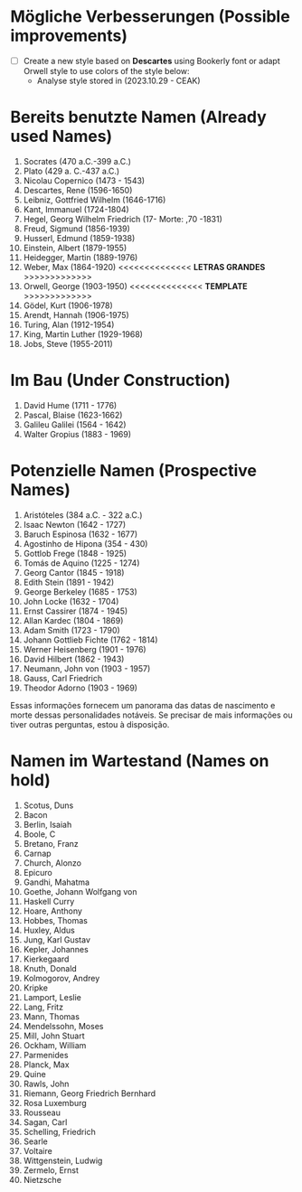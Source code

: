 # Mögliche Verbesserungen (Possible improvements)

- [ ] Create a new style based on **Descartes** using Bookerly font or adapt Orwell style to use colors of the style below:
  - Analyse style stored in (2023.10.29 - CEAK)


# Bereits benutzte Namen (Already used Names)

1. Socrates (470 a.C.-399 a.C.)
2. Plato (429 a. C.-437 a.C.)
3. Nicolau Copernico (1473 - 1543) 
4. Descartes, Rene (1596-1650)
5. Leibniz, Gottfried Wilhelm (1646-1716)
6. Kant, Immanuel (1724-1804)
7. Hegel, Georg Wilhelm Friedrich (17- Morte: ,70 -1831)
8.  Freud, Sigmund (1856-1939)
9.  Husserl, Edmund (1859-1938)
10. Einstein, Albert (1879-1955)
11. Heidegger, Martin (1889-1976)
12. Weber, Max (1864-1920)     <<<<<<<<<<<<<< **LETRAS GRANDES** >>>>>>>>>>>>>
13. Orwell, George (1903-1950) <<<<<<<<<<<<<< **TEMPLATE** >>>>>>>>>>>>>
14. Gödel, Kurt (1906-1978)
15. Arendt, Hannah (1906-1975)
16. Turing, Alan (1912-1954)
17. King, Martin Luther (1929-1968)
18. Jobs, Steve (1955-2011)

# Im Bau (Under Construction)

1. David Hume (1711 - 1776) 
2. Pascal, Blaise (1623-1662) 
3. Galileu Galilei (1564 - 1642)
4. Walter Gropius (1883 - 1969)

# Potenzielle Namen (Prospective Names)

1. Aristóteles (384 a.C. - 322 a.C.)
2. Isaac Newton (1642 - 1727)
3. Baruch Espinosa (1632 - 1677)
4. Agostinho de Hipona (354 - 430)
5. Gottlob Frege (1848 - 1925)
6. Tomás de Aquino (1225 - 1274)
7. Georg Cantor (1845 - 1918)
8. Edith Stein (1891 - 1942)
9.  George Berkeley (1685 - 1753)
10. John Locke (1632 - 1704)
11. Ernst Cassirer (1874 - 1945)
12. Allan Kardec (1804 - 1869)
13. Adam Smith (1723 - 1790)
14. Johann Gottlieb Fichte (1762 - 1814)
15. Werner Heisenberg (1901 - 1976)
16. David Hilbert (1862 - 1943)
17. Neumann, John von (1903 - 1957)
18. Gauss, Carl Friedrich
19. Theodor Adorno (1903 - 1969)

Essas informações fornecem um panorama das datas de nascimento e morte dessas personalidades notáveis. Se precisar de mais informações ou tiver outras perguntas, estou à disposição.

# Namen im Wartestand (Names on hold)

1. Scotus, Duns
2. Bacon
3. Berlin, Isaiah
4. Boole, C
5. Bretano, Franz
6. Carnap
7. Church, Alonzo
8. Epicuro
9.  Gandhi, Mahatma
10. Goethe, Johann Wolfgang von
11. Haskell Curry
12. Hoare, Anthony
13. Hobbes, Thomas
14. Huxley, Aldus
15. Jung, Karl Gustav
16. Kepler, Johannes
17. Kierkegaard
18. Knuth, Donald
19. Kolmogorov, Andrey
20. Kripke
21. Lamport, Leslie
22. Lang, Fritz
23. Mann, Thomas
24. Mendelssohn, Moses
25. Mill, John Stuart
26. Ockham, William
27. Parmenides
28. Planck, Max
29. Quine
30. Rawls, John
31. Riemann, Georg Friedrich Bernhard
32. Rosa Luxemburg
33. Rousseau
34. Sagan, Carl
35. Schelling, Friedrich
36. Searle
37. Voltaire
38. Wittgenstein, Ludwig
39. Zermelo, Ernst
40. Nietzsche
